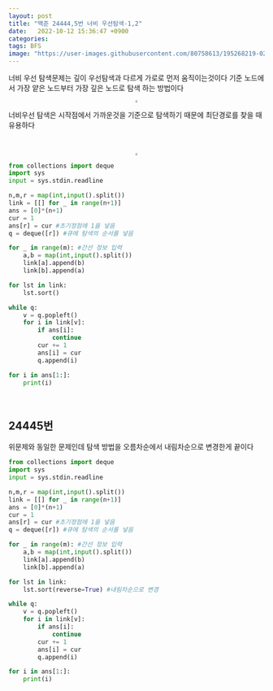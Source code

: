 ```yaml
---
layout: post
title: "백준 24444,5번 너비 우선탐색-1,2"
date:   2022-10-12 15:36:47 +0900
categories:
tags: BFS
image: "https://user-images.githubusercontent.com/80758613/195268219-02f69045-821a-482c-99f3-2a8b663ee603.jpeg"
---
```


너비 우선 탐색문제는 깊이 우선탐색과 다르게 가로로 먼저 움직이는것이다 기준 노드에서 가장 얕은 노드부터 가장 깊은 노드로 탐색 하는 방법이다

<center>
<img src="https://user-images.githubusercontent.com/80758613/195268219-02f69045-821a-482c-99f3-2a8b663ee603.jpeg" style="zoom:30%;">
</center>

너비우선 탐색은 시작점에서 가까운것을 기준으로 탐색하기 때문에 최단경로를 찾을 때 유용하다

&nbsp;

<center>
<img src="https://user-images.githubusercontent.com/80758613/195268590-f0195815-40e8-4680-a5a4-d38ba3f340ce.jpeg" style="zoom:30%;">
</center>

``` python
from collections import deque
import sys
input = sys.stdin.readline

n,m,r = map(int,input().split())
link = [[] for _ in range(n+1)]
ans = [0]*(n+1)
cur = 1
ans[r] = cur #초기정점에 1을 넣음
q = deque([r]) #큐에 탐색의 순서를 넣음

for _ in range(m): #간선 정보 입력
    a,b = map(int,input().split())
    link[a].append(b)
    link[b].append(a)

for lst in link:
    lst.sort()

while q:
    v = q.popleft()
    for i in link[v]:
        if ans[i]:
            continue
        cur += 1
        ans[i] = cur
        q.append(i)

for i in ans[1:]:
    print(i)
```

&nbsp;

## 24445번 

위문제와 동일한 문제인데 탐색 방법을 오름차순에서 내림차순으로 변경한게 끝이다



``` python
from collections import deque
import sys
input = sys.stdin.readline

n,m,r = map(int,input().split())
link = [[] for _ in range(n+1)]
ans = [0]*(n+1)
cur = 1
ans[r] = cur #초기정점에 1을 넣음
q = deque([r]) #큐에 탐색의 순서를 넣음

for _ in range(m): #간선 정보 입력
    a,b = map(int,input().split())
    link[a].append(b)
    link[b].append(a)

for lst in link:
    lst.sort(reverse=True) #내림차순으로 변경

while q:
    v = q.popleft()
    for i in link[v]:
        if ans[i]:
            continue
        cur += 1
        ans[i] = cur
        q.append(i)

for i in ans[1:]:
    print(i)
```


